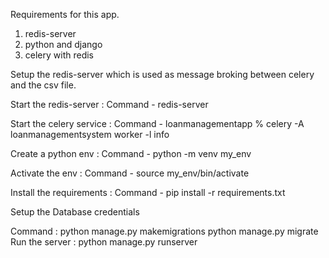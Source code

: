 Requirements for this app.
1. redis-server
2. python and django
3. celery with redis

Setup the redis-server which is used as message broking between celery and the csv file.

Start the redis-server : Command - redis-server

Start the celery service : Command - loanmanagementapp % celery -A loanmanagementsystem worker -l info

Create a python env : Command - python -m venv my_env

Activate the env : Command - source my_env/bin/activate

Install the requirements : Command - pip install -r requirements.txt

Setup the Database credentials 

Command : python manage.py makemigrations 
          python manage.py migrate
Run the server : python manage.py runserver
